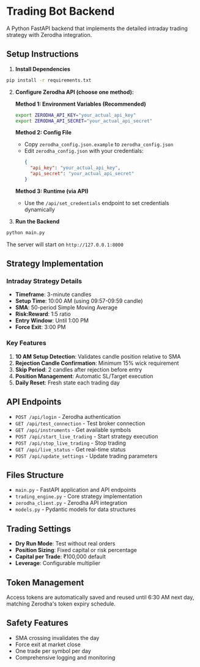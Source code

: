 # Trading Bot Backend

A Python FastAPI backend that implements the detailed intraday trading strategy with Zerodha integration.

## Setup Instructions

1. **Install Dependencies**
```bash
pip install -r requirements.txt
```

2. **Configure Zerodha API (choose one method):**

   **Method 1: Environment Variables (Recommended)**
   ```bash
   export ZERODHA_API_KEY="your_actual_api_key"
   export ZERODHA_API_SECRET="your_actual_api_secret"
   ```

   **Method 2: Config File**
   - Copy `zerodha_config.json.example` to `zerodha_config.json`
   - Edit `zerodha_config.json` with your credentials:
     ```json
     {
       "api_key": "your_actual_api_key",
       "api_secret": "your_actual_api_secret"
     }
     ```

   **Method 3: Runtime (via API)**
   - Use the `/api/set_credentials` endpoint to set credentials dynamically

3. **Run the Backend**
```bash
python main.py
```

The server will start on `http://127.0.0.1:8000`

## Strategy Implementation

### Intraday Strategy Details
- **Timeframe**: 3-minute candles
- **Setup Time**: 10:00 AM (using 09:57-09:59 candle)
- **SMA**: 50-period Simple Moving Average
- **Risk:Reward**: 1:5 ratio
- **Entry Window**: Until 1:00 PM
- **Force Exit**: 3:00 PM

### Key Features
1. **10 AM Setup Detection**: Validates candle position relative to SMA
2. **Rejection Candle Confirmation**: Minimum 15% wick requirement
3. **Skip Period**: 2 candles after rejection before entry
4. **Position Management**: Automatic SL/Target execution
5. **Daily Reset**: Fresh state each trading day

## API Endpoints

- `POST /api/login` - Zerodha authentication
- `GET /api/test_connection` - Test broker connection
- `GET /api/instruments` - Get available symbols
- `POST /api/start_live_trading` - Start strategy execution
- `POST /api/stop_live_trading` - Stop trading
- `GET /api/live_status` - Get real-time status
- `POST /api/update_settings` - Update trading parameters

## Files Structure

- `main.py` - FastAPI application and API endpoints
- `trading_engine.py` - Core strategy implementation
- `zerodha_client.py` - Zerodha API integration
- `models.py` - Pydantic models for data structures

## Trading Settings

- **Dry Run Mode**: Test without real orders
- **Position Sizing**: Fixed capital or risk percentage
- **Capital per Trade**: ₹100,000 default
- **Leverage**: Configurable multiplier

## Token Management

Access tokens are automatically saved and reused until 6:30 AM next day, matching Zerodha's token expiry schedule.

## Safety Features

- SMA crossing invalidates the day
- Force exit at market close
- One trade per symbol per day
- Comprehensive logging and monitoring